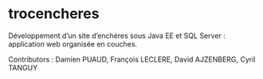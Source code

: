# trocencheres
Développement d’un site d’enchères sous Java EE et SQL Server : application web organisée en couches.

Contributors : Damien PUAUD, François LECLERE, David AJZENBERG, Cyril TANGUY
